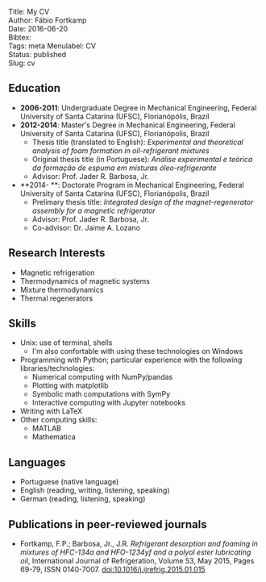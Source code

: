 Title: My CV  
Author: Fábio Fortkamp  
Date: 2016-06-20  
Bibtex:   
Tags: meta
Menulabel: CV  
Status: published  
Slug: cv  

## Education

* **2006-2011**: Undergraduate Degree in Mechanical Engineering, Federal University of Santa Catarina (UFSC), Florianópólis, Brazil
* **2012-2014**: Master's Degree in Mechanical Engineering, Federal University of Santa Catarina (UFSC), Florianópolis, Brazil
    * Thesis title (translated to English): *Experimental and theoretical analysis of foam formation in oil-refrigerant mixtures*
    * Original thesis title (in Portuguese): *Análise experimental e teórica da formação de espuma em misturas óleo-refrigerante*
    * Advisor: Prof. Jader R. Barbosa, Jr.
* **2014- **: Doctorate Program in Mechanical Engineering, Federal University of Santa Catarina (UFSC), Florianópolis, Brazil
    * Prelimary thesis title: *Integrated design of the magnet-regenerator assembly for a magnetic refrigerator*
    * Advisor: Prof. Jader R. Barbosa, Jr.
    * Co-advisor: Dr. Jaime A. Lozano

## Research Interests

* Magnetic refrigeration
* Thermodynamics of magnetic systems
* Mixture thermodynamics
* Thermal regenerators

## Skills

* Unix: use of terminal, shells
    * I'm also confortable with using these technologies on Windows
* Programming with Python; particular experience with the following libraries/technologies:
    * Numerical computing with NumPy/pandas
    * Plotting with matplotlib
    * Symbolic math computations with SymPy
    * Interactive computing with Jupyter notebooks
* Writing with LaTeX
* Other computing skills:
    * MATLAB
    * Mathematica

## Languages

* Portuguese (native language)
* English (reading, writing, listening, speaking)
* German (reading, listening, speaking)

## Publications in peer-reviewed journals

* Fortkamp, F.P.; Barbosa, Jr., J.R. *Refrigerant desorption and foaming in mixtures of HFC-134a and HFO-1234yf and a polyol ester lubricating oil*, International Journal of Refrigeration, Volume 53, May 2015, Pages 69-79, ISSN 0140-7007. [doi:10.1016/j.ijrefrig.2015.01.015](http://dx.doi.org/10.1016/j.ijrefrig.2015.01.015)




